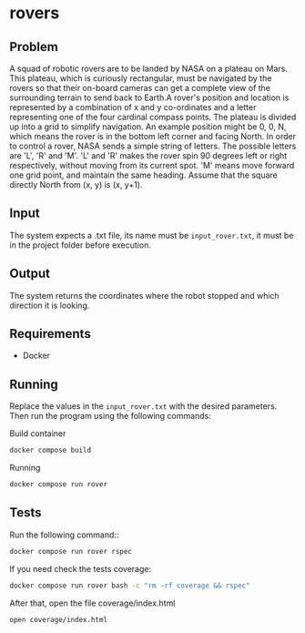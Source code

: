 # rovers

## Problem
A squad of robotic rovers are to be landed by NASA on a plateau on Mars. This plateau, which is curiously rectangular,
must be navigated by the rovers so that their on-board cameras can get a complete view of the surrounding terrain to 
send back to Earth.A rover's position and location is represented by a combination of x and y co-ordinates and a letter 
representing one of the four cardinal compass points. The plateau is divided up into a grid to simplify navigation. 
An example position might be 0, 0, N, which means the rover is in the bottom left corner and facing North. In order to 
control a rover, NASA sends a simple string of letters. The possible letters are 'L', 'R' and 'M'. 'L' and 'R' makes the
rover spin 90 degrees left or right respectively, without moving from its current spot. 'M' means move forward one grid 
point, and maintain the same heading.
Assume that the square directly North from (x, y) is (x, y+1). 

## Input
The system expects a .txt file, its name must be `input_rover.txt`, it must be in the project folder before execution.

## Output
The system returns the coordinates where the robot stopped and which direction it is looking.

## Requirements
* Docker

## Running
Replace the values in the `input_rover.txt` with the desired parameters.
Then run the program using the following commands:

Build container
```sh 
docker compose build
```

Running
```sh
docker compose run rover
```

## Tests
Run the following command::
```sh
docker compose run rover rspec
```

If you need check the tests coverage:
```sh
docker compose run rover bash -c "rm -rf coverage && rspec"
```

After that, open the file coverage/index.html
```sh
open coverage/index.html
```
